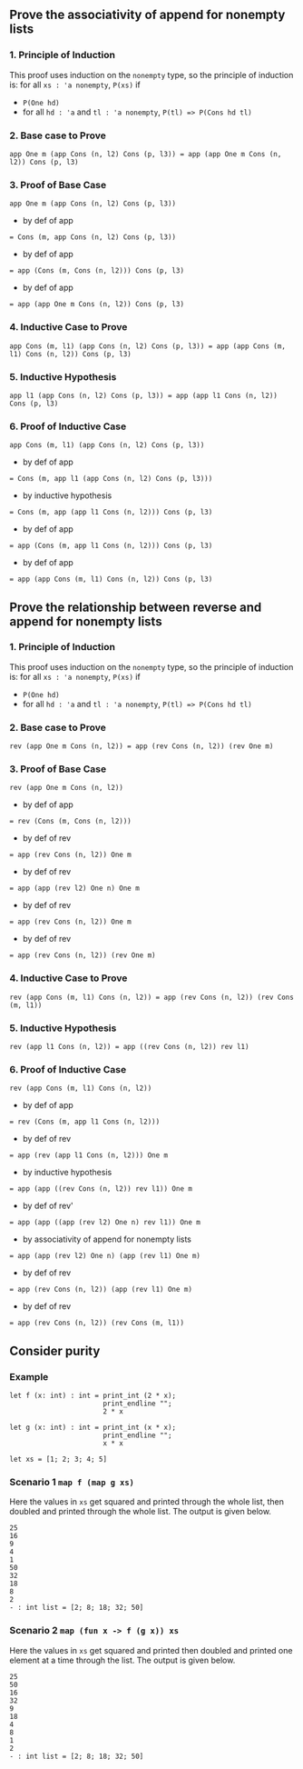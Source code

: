 ## Prove the associativity of append for nonempty lists

### 1. Principle of Induction

This proof uses induction on the `nonempty` type, so the principle of induction is:
for all `xs : 'a nonempty`, `P(xs)` if
- `P(One hd)`
- for all `hd : 'a` and `tl : 'a nonempty`, `P(tl) => P(Cons hd tl)`

### 2. Base case to Prove

`app One m (app Cons (n, l2) Cons (p, l3)) = app (app One m Cons (n, l2)) Cons (p, l3)`

### 3. Proof of Base Case 

`app One m (app Cons (n, l2) Cons (p, l3))`

- by def of app

`= Cons (m, app Cons (n, l2) Cons (p, l3))`

- by def of app

`= app (Cons (m, Cons (n, l2))) Cons (p, l3)`

- by def of app

`= app (app One m Cons (n, l2)) Cons (p, l3)`

### 4. Inductive Case to Prove

`app Cons (m, l1) (app Cons (n, l2) Cons (p, l3)) = app (app Cons (m, l1) Cons (n, l2)) Cons (p, l3)`

### 5. Inductive Hypothesis

`app l1 (app Cons (n, l2) Cons (p, l3)) = app (app l1 Cons (n, l2)) Cons (p, l3)`

### 6. Proof of Inductive Case

`app Cons (m, l1) (app Cons (n, l2) Cons (p, l3))`

- by def of app

`= Cons (m, app l1 (app Cons (n, l2) Cons (p, l3)))`

- by inductive hypothesis

`= Cons (m, app (app l1 Cons (n, l2))) Cons (p, l3)`

- by def of app

`= app (Cons (m, app l1 Cons (n, l2))) Cons (p, l3)`

- by def of app

`= app (app Cons (m, l1) Cons (n, l2)) Cons (p, l3)`

## Prove the relationship between reverse and append for nonempty lists

### 1. Principle of Induction

This proof uses induction on the `nonempty` type, so the principle of induction is:
for all `xs : 'a nonempty`, `P(xs)` if
- `P(One hd)`
- for all `hd : 'a` and `tl : 'a nonempty`, `P(tl) => P(Cons hd tl)`

### 2. Base case to Prove

`rev (app One m Cons (n, l2)) = app (rev Cons (n, l2)) (rev One m)`

### 3. Proof of Base Case 

`rev (app One m Cons (n, l2))`

- by def of app

`= rev (Cons (m, Cons (n, l2)))`

- by def of rev

`= app (rev Cons (n, l2)) One m`

- by def of rev

`= app (app (rev l2) One n) One m`

- by def of rev

`= app (rev Cons (n, l2)) One m`

- by def of rev

`= app (rev Cons (n, l2)) (rev One m)`

### 4. Inductive Case to Prove

`rev (app Cons (m, l1) Cons (n, l2)) = app (rev Cons (n, l2)) (rev Cons (m, l1))`

### 5. Inductive Hypothesis

`rev (app l1 Cons (n, l2)) = app ((rev Cons (n, l2)) rev l1)`

### 6. Proof of Inductive Case

`rev (app Cons (m, l1) Cons (n, l2))`

- by def of app

`= rev (Cons (m, app l1 Cons (n, l2)))`

- by def of rev

`= app (rev (app l1 Cons (n, l2))) One m`

- by inductive hypothesis

`= app (app ((rev Cons (n, l2)) rev l1)) One m`

- by def of rev'

`= app (app ((app (rev l2) One n) rev l1)) One m`

- by associativity of append for nonempty lists

`= app (app (rev l2) One n) (app (rev l1) One m)`

- by def of rev

`= app (rev Cons (n, l2)) (app (rev l1) One m)`

- by def of rev

`= app (rev Cons (n, l2)) (rev Cons (m, l1))`

## Consider purity

### Example

```
let f (x: int) : int = print_int (2 * x);
                       print_endline "";
                       2 * x
```

```
let g (x: int) : int = print_int (x * x);
                       print_endline "";
                       x * x
```

`let xs = [1; 2; 3; 4; 5]`

### Scenario 1 `map f (map g xs)`

Here the values in `xs` get squared and printed through the whole list, then doubled and printed through the whole list. The output is given below.

```
25
16
9
4
1
50
32
18
8
2
- : int list = [2; 8; 18; 32; 50]
```

### Scenario 2 `map (fun x -> f (g x)) xs`

Here the values in `xs` get squared and printed then doubled and printed one element at a time through the list. The output is given below.

```
25
50
16
32
9
18
4
8
1
2
- : int list = [2; 8; 18; 32; 50]
```
